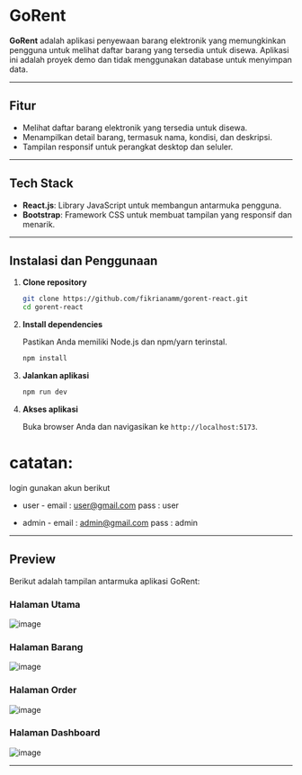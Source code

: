 # GoRent

**GoRent** adalah aplikasi penyewaan barang elektronik yang memungkinkan pengguna untuk melihat daftar barang yang tersedia untuk disewa. Aplikasi ini adalah proyek demo dan tidak menggunakan database untuk menyimpan data.

---

## Fitur

- Melihat daftar barang elektronik yang tersedia untuk disewa.
- Menampilkan detail barang, termasuk nama, kondisi, dan deskripsi.
- Tampilan responsif untuk perangkat desktop dan seluler.

---

## Tech Stack

- **React.js**: Library JavaScript untuk membangun antarmuka pengguna.
- **Bootstrap**: Framework CSS untuk membuat tampilan yang responsif dan menarik.

---

## Instalasi dan Penggunaan

1. **Clone repository**

   ```bash
   git clone https://github.com/fikrianamm/gorent-react.git
   cd gorent-react
   ```

2. **Install dependencies**

   Pastikan Anda memiliki Node.js dan npm/yarn terinstal.

   ```bash
   npm install
   ```

3. **Jalankan aplikasi**

   ```bash
   npm run dev
   ```

4. **Akses aplikasi**

   Buka browser Anda dan navigasikan ke `http://localhost:5173`.

# catatan: 
login gunakan akun berikut
- user -
  email : user@gmail.com
  pass : user

- admin -
  email : admin@gmail.com
  pass : admin 
  
---

## Preview

Berikut adalah tampilan antarmuka aplikasi GoRent:

### Halaman Utama
![image](https://github.com/user-attachments/assets/ad225475-4e3d-45a2-bd1f-60553faea92c)


### Halaman Barang
![image](https://github.com/user-attachments/assets/7d721722-e323-4cd7-9051-0d99520407d6)


### Halaman Order
![image](https://github.com/user-attachments/assets/e012e0c7-dda7-47d1-919b-6b1ba2920918)


### Halaman Dashboard
![image](https://github.com/user-attachments/assets/944202b4-134e-4665-adc9-d0b0a6502ba7)


---

